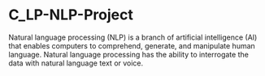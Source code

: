# C_LP-NLP-Project
Natural language processing (NLP) is a branch of artificial intelligence (AI) that enables computers to comprehend, generate, and manipulate human language. Natural language processing has the ability to interrogate the data with natural language text or voice.
